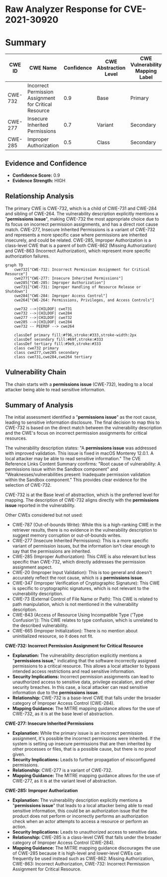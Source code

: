 # Raw Analyzer Response for CVE-2021-30920

# Summary
| CWE ID | CWE Name | Confidence | CWE Abstraction Level | CWE Vulnerability Mapping Label | CWE-Vulnerability Mapping Notes |
|---|---|---|---|---|---|
| CWE-732 | Incorrect Permission Assignment for Critical Resource | 0.9 | Base | Primary | Allowed |
| CWE-277 | Insecure Inherited Permissions | 0.7 | Variant | Secondary | Allowed |
| CWE-285 | Improper Authorization | 0.5 | Class | Secondary | Discouraged |

## Evidence and Confidence

*   **Confidence Score:** 0.9
*   **Evidence Strength:** HIGH

## Relationship Analysis
The primary CWE is CWE-732, which is a child of CWE-731 and CWE-284 and sibling of CWE-264. The vulnerability description explicitly mentions a "**permissions issue**", making CWE-732 the most appropriate choice due to its focus on incorrect permission assignments, and has a direct root cause match. CWE-277, Insecure Inherited Permissions is a variant of CWE-732 and represents a more specific case where permissions are inherited insecurely, and could be related. CWE-285, Improper Authorization is a class-level CWE that is a parent of both CWE-862 (Missing Authorization) and CWE-863 (Incorrect Authorization), which represent more specific authorization failures.

```mermaid
graph TD
    cwe732["CWE-732: Incorrect Permission Assignment for Critical Resource"]
    cwe277["CWE-277: Insecure Inherited Permissions"]
    cwe285["CWE-285: Improper Authorization"]
    cwe731["CWE-731: Improper Handling of Resource Release or Shutdown"]
    cwe284["CWE-284: Improper Access Control"]
    cwe264["CWE-264: Permissions, Privileges, and Access Controls"]
    
    cwe732 -->|CHILDOF| cwe731
    cwe732 -->|CHILDOF| cwe284
    cwe277 -->|CHILDOF| cwe732
    cwe285 -->|CHILDOF| cwe284
    cwe732 -- PEEROF --> cwe264

    classDef primary fill:#f96,stroke:#333,stroke-width:2px
    classDef secondary fill:#69f,stroke:#333
    classDef tertiary fill:#9e9,stroke:#333
    class cwe732 primary
    class cwe277,cwe285 secondary
    class cwe731,cwe284,cwe264 tertiary
```

## Vulnerability Chain
The chain starts with a **permissions issue** (CWE-732), leading to a local attacker being able to read sensitive information.

## Summary of Analysis
The initial assessment identified a "**permissions issue**" as the root cause, leading to sensitive information disclosure. The final decision to map this to CWE-732 is based on the direct match between the vulnerability description and the CWE's focus on incorrect permission assignments for critical resources.

The vulnerability description states: "A **permissions issue** was addressed with improved validation. This issue is fixed in macOS Monterey 12.0.1. A local attacker may be able to read sensitive information." The CVE Reference Links Content Summary confirms: "Root cause of vulnerability: A permissions issue within the Sandbox component" and "Weaknesses/vulnerabilities present: Inadequate permission validation within the Sandbox component." This provides clear evidence for the selection of CWE-732.

CWE-732 is at the Base level of abstraction, which is the preferred level for mapping. The description of CWE-732 aligns directly with the **permissions issue** reported in the vulnerability.

Other CWEs considered but not used:

*   CWE-787 (Out-of-bounds Write): While this is a high-ranking CWE in the retriever results, there is no evidence in the vulnerability description to suggest memory corruption or out-of-bounds writes.
*   CWE-277 (Insecure Inherited Permissions): This is a more specific variant of permission issues, but the information isn't clear enough to say that the permissions are inherited.
*   CWE-285 (Improper Authorization): This CWE is also relevant but less specific than CWE-732, which directly addresses the permission assignment aspect.
*   CWE-20 (Improper Input Validation): This is too general and doesn't accurately reflect the root cause, which is a **permissions issue**.
*   CWE-347 (Improper Verification of Cryptographic Signature): This CWE is specific to cryptographic signatures, which is not relevant to the vulnerability description.
*   CWE-73 (External Control of File Name or Path): This CWE is related to path manipulation, which is not mentioned in the vulnerability description.
*   CWE-843 (Access of Resource Using Incompatible Type ('Type Confusion')): This CWE relates to type confusion, which is unrelated to the described vulnerability.
*   CWE-665 (Improper Initialization): There is no mention about uninitialized resource, so it does not fit.

**CWE-732: Incorrect Permission Assignment for Critical Resource**
*   **Explanation:** The vulnerability description explicitly mentions a "**permissions issue**," indicating that the software incorrectly assigned permissions to a critical resource. This allows a local attacker to bypass intended access restrictions and read sensitive information.
*   **Security Implications:** Incorrect permission assignments can lead to unauthorized access to sensitive data, privilege escalation, and other security breaches. In this case, a local attacker can read sensitive information due to the **permissions issue**.
*   **Relationship:** CWE-732 is a base-level CWE that falls under the broader category of Improper Access Control (CWE-284).
*   **Mapping Guidance:** The MITRE mapping guidance allows for the use of CWE-732, as it is at the base level of abstraction.

**CWE-277: Insecure Inherited Permissions**
*   **Explanation:** While the primary issue is an incorrect permission assignment, it's possible the incorrect permissions were inherited. If the system is setting up insecure permissions that are then inherited by other processes or files, that is a possible cause, but there is no proof given.
*   **Security Implications:** Leads to further propagation of misconfigured permissions.
*   **Relationship:** CWE-277 is a variant of CWE-732.
*   **Mapping Guidance:** The MITRE mapping guidance allows for the use of CWE-277, as it is at the variant level of abstraction.

**CWE-285: Improper Authorization**
*   **Explanation:** The vulnerability description explicitly mentions a "**permissions issue**" that leads to a local attacker being able to read sensitive information, this could be an authorization issue that the product does not perform or incorrectly performs an authorization check when an actor attempts to access a resource or perform an action.
*   **Security Implications:** Leads to unauthorized access to sensitive data.
*   **Relationship:** CWE-285 is a class-level CWE that falls under the broader category of Improper Access Control (CWE-284).
*   **Mapping Guidance:** The MITRE mapping guidance discourages the use of CWE-285 because it is high-level and lower-level CWEs can frequently be used instead such as CWE-862: Missing Authorization, CWE-863: Incorrect Authorization, CWE-732: Incorrect Permission Assignment for Critical Resource.